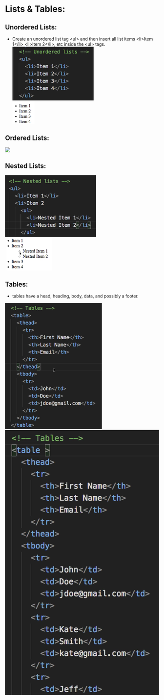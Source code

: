 # Lists & Tables:  

## Unordered Lists:  
* Create an unordered list tag \<ul> and then insert all list items \<li>Item 1\</li> \<li>Item 2\</li>, etc inside the \<ul> tags.  
![](Images/2020-01-30-13-18-48.png)  
![](Images/2020-01-30-13-19-54.png)  

## Ordered Lists:  
![](2020-01-30-14-08-25.png)  


## Nested Lists:  
![](Images/2020-01-30-15-56-54.png)  
![](Images/2020-01-30-15-57-16.png)  


## Tables:  
* tables have a head, heading, body, data, and possibly a footer.

![](Images/2020-01-30-16-00-56.png)  
![](Images/2020-01-30-16-02-59.png)  





